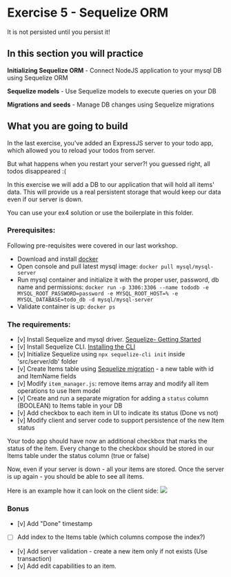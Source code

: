 # Exercise 5 - Sequelize ORM

It is not persisted until you persist it!

## In this section you will practice

**Initializing Sequelize ORM** - Connect NodeJS application to your mysql DB using Sequelize ORM 

**Sequelize models** - Use Sequelize models to execute queries on your DB

**Migrations and seeds** - Manage DB changes using Sequelize migrations

## What you are going to build

In the last exercise, you've added an ExpressJS server to your todo app, which allowed you to reload your todos from server. 

But what happens when you restart your server?! you guessed right, all todos disappeared :( 

In this exercise we will add a DB to our application that will hold all items' data. This will provide us a real persistent storage that would keep our data even if our server is down. 

You can use your ex4 solution or use the boilerplate in this folder. 

### Prerequisites:
Following pre-requisites were covered in our last workshop. 
- Download and install [docker](https://docs.docker.com/get-docker/)
- Open console and pull latest mysql image: ```docker pull mysql/mysql-server ```
- Run mysql container and initialize it with the proper user, password, db name and permissions: ```docker run -p 3306:3306 --name tododb -e MYSQL_ROOT_PASSWORD=password -e MYSQL_ROOT_HOST=% -e MYSQL_DATABASE=todo_db -d mysql/mysql-server```
- Validate container is up: ```docker ps``` 

### The requirements:

- [v] Install Sequelize and mysql driver. [Sequelize- Getting Started](https://sequelize.org/docs/v6/getting-started/)
- [v] Install Sequelize CLI. [Installing the CLI](https://sequelize.org/docs/v6/other-topics/migrations/)
- [v] Initialize Sequelize using `npx sequelize-cli init` inside 'src/server/db' folder 
- [v] Create Items table using [Sequelize migration](https://sequelize.org/docs/v6/other-topics/migrations/#creating-the-first-model-and-migration) - a new table with id and ItemName fields
- [v] Modify `item_manager.js`: remove items array and modify all item operations to use Item model
- [v] Create and run a separate migration for adding a `status` column (BOOLEAN) to Items table in your DB
- [v] Add checkbox to each item in UI to indicate its status (Done vs not)
- [v] Modify client and server code to support persistence of the new Item status 

Your todo app should have now an additional checkbox that marks the status of the item. Every change to the checkbox should be stored in our Items table under the status column (true or false)

Now, even if your server is down - all your items are stored. Once the server is up again - you should be able to see all items.

Here is an example how it can look on the client side:
![](../assets/hw-5.gif)

### Bonus

- [v] Add "Done" timestamp
- [ ] Add index to the Items table (which columns compose the index?) 
- [v] Add server validation - create a new item only if not exists (Use transaction)
- [v] Add edit capabilities to an item. 
